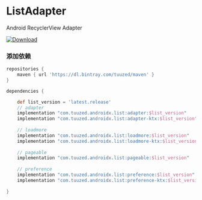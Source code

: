# ListAdapter
Android RecyclerView Adapter

[ ![Download](https://api.bintray.com/packages/tuuzed/maven/com.tuuzed.androidx.list%3Aadapter/images/download.svg) ](https://bintray.com/tuuzed/maven/com.tuuzed.androidx.list%3Aadapter/_latestVersion)

### 添加依赖

``` groovy
repositories {
    maven { url 'https://dl.bintray.com/tuuzed/maven' }
}

dependencies {

    def list_version = 'latest.release'
    // adapter
    implementation "com.tuuzed.androidx.list:adapter:$list_version"
    implementation "com.tuuzed.androidx.list:adapter-ktx:$list_version"
    
    // loadmore
    implementation "com.tuuzed.androidx.list:loadmore:$list_version"
    implementation "com.tuuzed.androidx.list:loadmore-ktx:$list_version"
    
    // pageable
    implementation "com.tuuzed.androidx.list:pageable:$list_version"
    
    // preference
    implementation "com.tuuzed.androidx.list:preference:$list_version"
    implementation "com.tuuzed.androidx.list:preference-ktx:$list_version"
   
}
```
